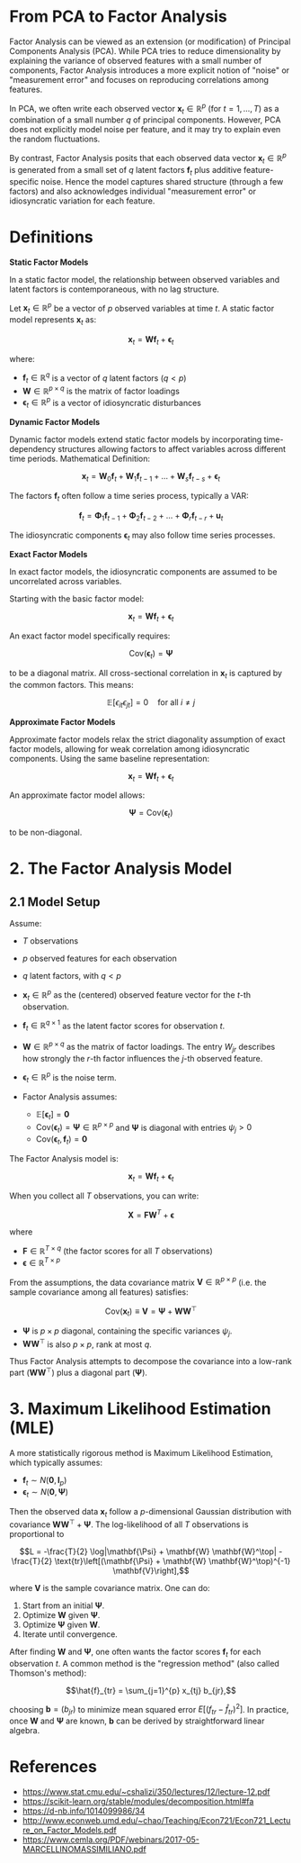 # From PCA to Factor Analysis

Factor Analysis can be viewed as an extension (or modification) of Principal Components Analysis (PCA). While PCA tries to reduce dimensionality by explaining the variance of observed features with a small number of components, Factor Analysis introduces a more explicit notion of "noise" or "measurement error" and focuses on reproducing correlations among features.

In PCA, we often write each observed vector $\mathbf{x}_t \in \mathbb{R}^p$ (for $t = 1, \ldots, T$) as a combination of a small number $q$ of principal components. However, PCA does not explicitly model noise per feature, and it may try to explain even the random fluctuations.

By contrast, Factor Analysis posits that each observed data vector $\mathbf{x}_t \in \mathbb{R}^p$ is generated from a small set of $q$ latent factors $\mathbf{f}_t$ plus additive feature-specific noise. Hence the model captures shared structure (through a few factors) and also acknowledges individual "measurement error" or idiosyncratic variation for each feature.

# Definitions

**Static Factor Models**

In a static factor model, the relationship between observed variables and latent factors is contemporaneous, with no lag structure.

Let $\mathbf{x}_t \in \mathbb{R}^p$ be a vector of $p$ observed variables at time $t$. A static factor model represents $\mathbf{x}_t$ as:

$$\mathbf{x}_t = \mathbf{W} \mathbf{f}_t + \boldsymbol{\epsilon}_t$$

where:
- $\mathbf{f}_t \in \mathbb{R}^q$ is a vector of $q$ latent factors $(q < p)$
- $\mathbf{W} \in \mathbb{R}^{p \times q}$ is the matrix of factor loadings
- $\boldsymbol{\epsilon}_t \in \mathbb{R}^p$ is a vector of idiosyncratic disturbances

**Dynamic Factor Models**

Dynamic factor models extend static factor models by incorporating time-dependency structures allowing factors to affect variables across different time periods. Mathematical Definition:

$$\mathbf{x}_t = \mathbf{W}_0 \mathbf{f}_t + \mathbf{W}_1 \mathbf{f}_{t-1} + \ldots + \mathbf{W}_s \mathbf{f}_{t-s} + \boldsymbol{\epsilon}_t$$

The factors $\mathbf{f}_t$ often follow a time series process, typically a VAR:

$$\mathbf{f}_t = \mathbf{\Phi}_1 \mathbf{f}_{t-1} + \mathbf{\Phi}_2 \mathbf{f}_{t-2} + \ldots + \mathbf{\Phi}_r \mathbf{f}_{t-r} + \mathbf{u}_t$$

The idiosyncratic components $\boldsymbol{\epsilon}_t$ may also follow time series processes.

**Exact Factor Models**

In exact factor models, the idiosyncratic components are assumed to be uncorrelated across variables.

Starting with the basic factor model:

$$\mathbf{x}_t = \mathbf{W} \mathbf{f}_t + \boldsymbol{\epsilon}_t$$

An exact factor model specifically requires:

$$\text{Cov}(\boldsymbol{\epsilon}_t) = \mathbf{\Psi}$$ 

to be a diagonal matrix. All cross-sectional correlation in $\mathbf{x}_t$ is captured by the common factors. This means:

$$\mathbb{E}[\epsilon_{it}\epsilon_{jt}] = 0 \quad \text{for all } i \neq j$$

**Approximate Factor Models**

Approximate factor models relax the strict diagonality assumption of exact factor models, allowing for weak correlation among idiosyncratic components. Using the same baseline representation:

$$\mathbf{x}_t = \mathbf{W} \mathbf{f}_t + \boldsymbol{\epsilon}_t$$

An approximate factor model allows:

$$\mathbf{\Psi} = \text{Cov}(\boldsymbol{\epsilon}_t)$$ 

to be non-diagonal.

# 2. The Factor Analysis Model

## 2.1 Model Setup

Assume:

- $T$ observations
- $p$ observed features for each observation
- $q$ latent factors, with $q < p$

- $\mathbf{x}_t \in \mathbb{R}^p$ as the (centered) observed feature vector for the $t$-th observation.

- $\mathbf{f}_t \in \mathbb{R}^{q \times 1}$ as the latent factor scores for observation $t$.

- $\mathbf{W} \in \mathbb{R}^{p \times q}$ as the matrix of factor loadings. The entry $W_{jr}$ describes how strongly the $r$-th factor influences the $j$-th observed feature.

- $\boldsymbol{\epsilon}_t \in \mathbb{R}^p$ is the noise term. 

- Factor Analysis assumes:     
    - $\mathbb{E}[\boldsymbol{\epsilon}_t] = \mathbf{0}$
    - $\text{Cov}(\boldsymbol{\epsilon}_t) = \mathbf{\Psi} \in \mathbb{R}^{p \times p}$ and $\mathbf{\Psi}$ is diagonal with entries $\psi_j > 0$
    - $\text{Cov}(\boldsymbol{\epsilon}_t, \mathbf{f}_t) = \mathbf{0}$

The Factor Analysis model is:

$$\mathbf{x}_t = \mathbf{W} \mathbf{f}_t + \boldsymbol{\epsilon}_t$$

When you collect all $T$ observations, you can write:

$$\mathbf{X} = \mathbf{F} \mathbf{W}^T + \boldsymbol{\epsilon}$$

where
- $\mathbf{F} \in \mathbb{R}^{T \times q}$ (the factor scores for all $T$ observations)
- $\boldsymbol{\epsilon} \in \mathbb{R}^{T \times p}$

From the assumptions, the data covariance matrix $\mathbf{V} \in \mathbb{R}^{p \times p}$ (i.e. the sample covariance among all features) satisfies:

$$\text{Cov}(\mathbf{x}_t) \equiv \mathbf{V} = \mathbf{\Psi} + \mathbf{W} \mathbf{W}^\top$$

- $\mathbf{\Psi}$ is $p \times p$ diagonal, containing the specific variances $\psi_j$.
- $\mathbf{W} \mathbf{W}^\top$ is also $p \times p$, rank at most $q$.

Thus Factor Analysis attempts to decompose the covariance into a low-rank part ($\mathbf{W} \mathbf{W}^\top$) plus a diagonal part ($\mathbf{\Psi}$).

# 3. Maximum Likelihood Estimation (MLE)

A more statistically rigorous method is Maximum Likelihood Estimation, which typically assumes:

- $\mathbf{f}_t \sim N(\mathbf{0},\mathbf{I}_p)$
- $\boldsymbol{\epsilon}_t \sim N(\mathbf{0},\mathbf{\Psi})$

Then the observed data $\mathbf{x}_t$ follow a $p$-dimensional Gaussian distribution with covariance $\mathbf{W} \mathbf{W}^\top + \mathbf{\Psi}$. The log-likelihood of all $T$ observations is proportional to

$$L = -\frac{T}{2} \log|\mathbf{\Psi} + \mathbf{W} \mathbf{W}^\top| - \frac{T}{2} \text{tr}\left[(\mathbf{\Psi} + \mathbf{W} \mathbf{W}^\top)^{-1} \mathbf{V}\right],$$

where $\mathbf{V}$ is the sample covariance matrix. One can do:

1. Start from an initial $\mathbf{\Psi}$.
2. Optimize $\mathbf{W}$ given $\mathbf{\Psi}$.
3. Optimize $\mathbf{\Psi}$ given $\mathbf{W}$.
4. Iterate until convergence.

After finding $\mathbf{W}$ and $\mathbf{\Psi}$, one often wants the factor scores $\mathbf{f}_t$ for each observation $t$. A common method is the "regression method" (also called Thomson's method):

$$\hat{f}_{tr} = \sum_{j=1}^{p} x_{tj} b_{jr},$$

choosing $\mathbf{b} = (b_{jr})$ to minimize mean squared error $E[(f_{tr} - \hat{f}_{tr})^2]$. In practice, once $\mathbf{W}$ and $\mathbf{\Psi}$ are known, $\mathbf{b}$ can be derived by straightforward linear algebra.

# References

- https://www.stat.cmu.edu/~cshalizi/350/lectures/12/lecture-12.pdf
- https://scikit-learn.org/stable/modules/decomposition.html#fa
- https://d-nb.info/1014099986/34
- http://www.econweb.umd.edu/~chao/Teaching/Econ721/Econ721_Lecture_on_Factor_Models.pdf
- https://www.cemla.org/PDF/webinars/2017-05-MARCELLINOMASSIMILIANO.pdf